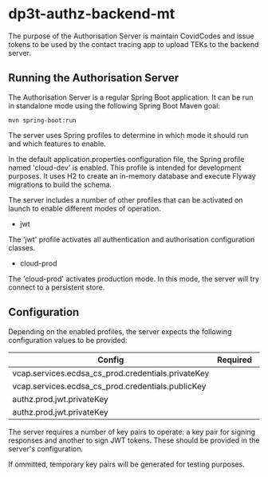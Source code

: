 # dp3t-authz-backend-mt 

The purpose of the Authorisation Server is maintain CovidCodes and issue tokens to be used by the contact tracing app to upload TEKs to the backend server.

## Running the Authorisation Server

The Authorisation Server is a regular Spring Boot application. It can be run in standalone mode using the following Spring Boot Maven goal:

```
mvn spring-boot:run
```

The server uses Spring profiles to determine in which mode it should run and which features to enable.

In the default application.properties configuration file, the Spring profile named 'cloud-dev' is enabled. This profile is intended for development purposes. It uses H2 to create an in-memory database and execute Flyway migrations to build the schema.

The server includes a number of other profiles that can be activated on launch to enable different modes of operation.

- jwt

The 'jwt' profile activates all authentication and authorisation configuration classes.

- cloud-prod

The 'cloud-prod' activates production mode. In this mode, the server will try connect to a persistent store.

## Configuration

Depending on the enabled profiles, the server expects the following configuration values to be provided:

| Config | Required | Default |
| ----------- | ----------- | ----------- |
| vcap.services.ecdsa_cs_prod.credentials.privateKey |
| vcap.services.ecdsa_cs_prod.credentials.publicKey |
| authz.prod.jwt.privateKey |
| authz.prod.jwt.privateKey |

The server requires a number of key pairs to operate: a key pair for signing responses and another to sign JWT tokens. These should be provided in the server's configuration. 

If ommitted, temporary key pairs will be generated for testing purposes.
